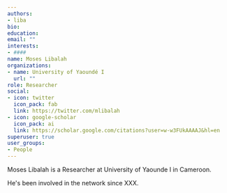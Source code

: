 ```yaml
---
authors:
- liba
bio: 
education:
email: ""
interests:
- ####
name: Moses Libalah
organizations:
- name: University of Yaoundé I
  url: ""
role: Researcher
social:
- icon: twitter
  icon_pack: fab
  link: https://twitter.com/mlibalah
- icon: google-scholar
  icon_pack: ai
  link: https://scholar.google.com/citations?user=w-w3FUkAAAAJ&hl=en
superuser: true
user_groups:
- People
---
```


Moses Libalah is a Researcher at University of Yaounde I in Cameroon.

He's been involved in the network since XXX.
 ####
 

